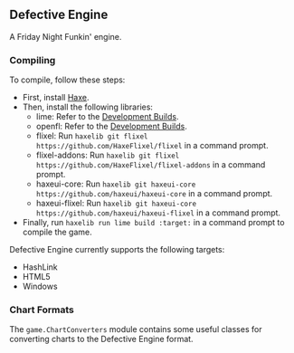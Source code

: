 ## Defective Engine
A Friday Night Funkin' engine.

### Compiling
To compile, follow these steps:
- First, install [Haxe](https://haxe.org/).
- Then, install the following libraries:
  - lime: Refer to the [Development Builds](https://github.com/openfl/lime?tab=readme-ov-file#development-builds).
  - openfl: Refer to the [Development Builds](https://github.com/openfl/openfl?tab=readme-ov-file#development-builds).
  - flixel: Run `haxelib git flixel https://github.com/HaxeFlixel/flixel` in a command prompt.
  - flixel-addons: Run `haxelib git flixel https://github.com/HaxeFlixel/flixel-addons` in a command prompt.
  - haxeui-core: Run `haxelib git haxeui-core https://github.com/haxeui/haxeui-core` in a command prompt.
  - haxeui-flixel: Run `haxelib git haxeui-core https://github.com/haxeui/haxeui-flixel` in a command prompt.
- Finally, run `haxelib run lime build :target:` in a command prompt to compile the game.

Defective Engine currently supports the following targets:
- HashLink
- HTML5
- Windows

### Chart Formats
The `game.ChartConverters` module contains some useful classes for converting charts to the Defective Engine format.
